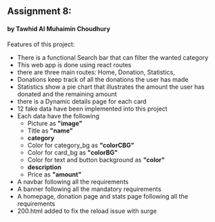 ## Assignment 8:

#### by Tawhid Al Muhaimin Choudhury

Features of this project:

- There is a functional Search bar that can filter the wanted category
- This web app is done using react routes
- there are three main routes: Home, Donation, Statistics,
- Donations keep track of all the donations the user has made
- Statistics show a pie chart that illustrates the amount the user has donated and the remaining amount
- there is a Dynamic details page for each card
- 12 fake data have been implemented into this project
- Each data have the following
  - Picture as **"image"**
  - Title as **"name"**
  - **category**
  - Color for category_bg as **"colorCBG"**
  - Color for card_bg as **"colorBG"**
  - Color for text and button background as **"color"**
  - **description**
  - Price as **"amount"**
- A navbar following all the requirements
- A banner following all the mandatory requirements
- A homepage, donation page and stats page following all the requirements
- 200.html added to fix the reload issue with surge
